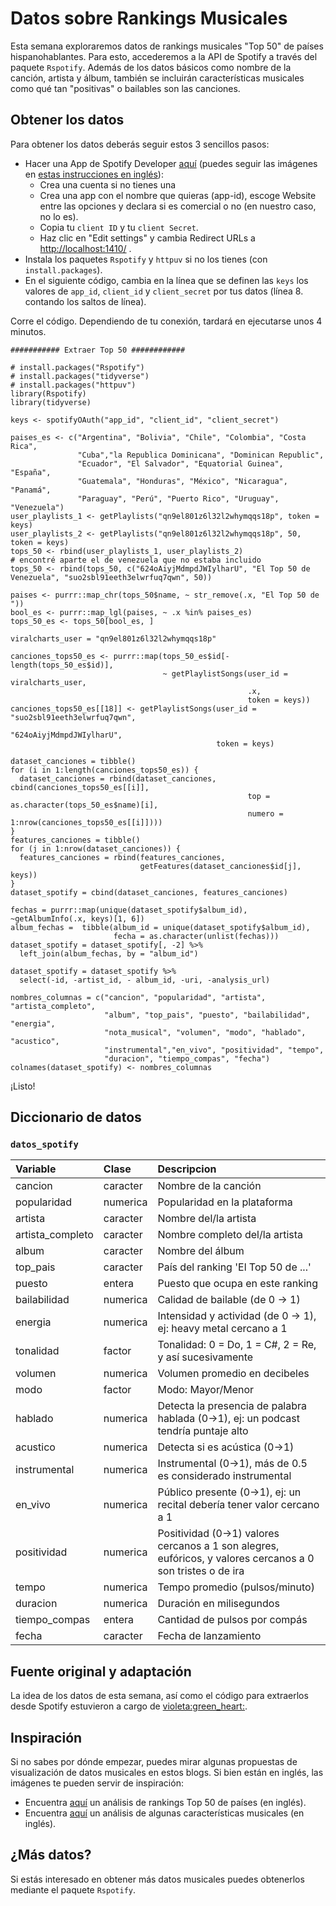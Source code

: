 
# Datos sobre Rankings Musicales


Esta semana exploraremos datos de rankings musicales "Top 50" de países hispanohablantes. Para esto, accederemos a la API de Spotify a través del paquete `Rspotify`. Además de los datos básicos como nombre de la canción, artista y álbum, también se incluirán características musicales como qué tan "positivas" o bailables son las canciones.

## Obtener los datos


Para obtener los datos deberás seguir estos 3 sencillos pasos:

- Hacer una App de Spotify Developer [aquí](https://developer.spotify.com/dashboard) (puedes seguir las imágenes en [estas instrucciones en inglés](https://r-music.rbind.io/posts/2018-10-01-rspotify/)):
    -   Crea una cuenta si no tienes una
    -   Crea una app con el nombre que quieras (app-id), escoge Website entre las opciones y declara si es comercial o no (en nuestro caso, no lo es).
    -   Copia tu `client ID` y tu `client Secret`.
    -   Haz clic en "Edit settings" y cambia Redirect URLs a <http://localhost:1410/> .
- Instala los paquetes `Rspotify` y `httpuv` si no los tienes (con `install.packages`).
- En el siguiente código, cambia en la línea que se definen las `keys` los valores de `app_id`, `client_id` y `client_secret` por tus datos (línea 8. contando los saltos de línea).

Corre el código. Dependiendo de tu conexión, tardará en ejecutarse unos 4 minutos.

<!-- -->
    ########### Extraer Top 50 ############

    # install.packages("Rspotify")
    # install.packages("tidyverse")
    # install.packages("httpuv")
    library(Rspotify)
    library(tidyverse)

    keys <- spotifyOAuth("app_id", "client_id", "client_secret")

    paises_es <- c("Argentina", "Bolivia", "Chile", "Colombia", "Costa Rica",
                   "Cuba","la Republica Dominicana", "Dominican Republic",
                   "Ecuador", "El Salvador", "Equatorial Guinea", "España",
                   "Guatemala", "Honduras", "México", "Nicaragua", "Panamá",
                   "Paraguay", "Perú", "Puerto Rico", "Uruguay", "Venezuela")
    user_playlists_1 <- getPlaylists("qn9el801z6l32l2whymqqs18p", token = keys)
    user_playlists_2 <- getPlaylists("qn9el801z6l32l2whymqqs18p", 50, token = keys)
    tops_50 <- rbind(user_playlists_1, user_playlists_2)
    # encontré aparte el de venezuela que no estaba incluido
    tops_50 <- rbind(tops_50, c("624oAiyjMdmpdJWIylharU", "El Top 50 de Venezuela", "suo2sbl91eeth3elwrfuq7qwn", 50))

    paises <- purrr::map_chr(tops_50$name, ~ str_remove(.x, "El Top 50 de "))
    bool_es <- purrr::map_lgl(paises, ~ .x %in% paises_es)
    tops_50_es <- tops_50[bool_es, ]

    viralcharts_user = "qn9el801z6l32l2whymqqs18p"

    canciones_tops50_es <- purrr::map(tops_50_es$id[-length(tops_50_es$id)],
                                      ~ getPlaylistSongs(user_id = viralcharts_user,
                                                         .x,
                                                         token = keys))
    canciones_tops50_es[[18]] <- getPlaylistSongs(user_id = "suo2sbl91eeth3elwrfuq7qwn",
                                                  "624oAiyjMdmpdJWIylharU",
                                                  token = keys)

    dataset_canciones = tibble()
    for (i in 1:length(canciones_tops50_es)) {
      dataset_canciones = rbind(dataset_canciones, cbind(canciones_tops50_es[[i]],
                                                         top = as.character(tops_50_es$name)[i],
                                                         numero = 1:nrow(canciones_tops50_es[[i]])))
    }
    features_canciones = tibble()
    for (j in 1:nrow(dataset_canciones)) {
      features_canciones = rbind(features_canciones,
                                 getFeatures(dataset_canciones$id[j], keys))
    }
    dataset_spotify = cbind(dataset_canciones, features_canciones)

    fechas = purrr::map(unique(dataset_spotify$album_id), ~getAlbumInfo(.x, keys)[1, 6])
    album_fechas =  tibble(album_id = unique(dataset_spotify$album_id),
                           fecha = as.character(unlist(fechas)))
    dataset_spotify = dataset_spotify[, -2] %>%
      left_join(album_fechas, by = "album_id")

    dataset_spotify = dataset_spotify %>%
      select(-id, -artist_id, - album_id, -uri, -analysis_url)

    nombres_columnas = c("cancion", "popularidad", "artista", "artista_completo",
                         "album", "top_pais", "puesto", "bailabilidad", "energia",
                         "nota_musical", "volumen", "modo", "hablado", "acustico",
                         "instrumental","en_vivo", "positividad", "tempo",
                         "duracion", "tiempo_compas", "fecha")
    colnames(dataset_spotify) <- nombres_columnas

¡Listo!

## Diccionario de datos


### `datos_spotify`

<table>
<colgroup>
<col width="13%" />
<col width="7%" />
<col width="79%" />
</colgroup>
<thead>
<tr class="header">
<th align="left">Variable</th>
<th align="left">Clase</th>
<th align="left">Descripcion</th>
</tr>
</thead>
<tbody>
<tr class="odd">
<td align="left">cancion</td>
<td align="left">caracter</td>
<td align="left">Nombre de la canción</td>
</tr>
<tr class="even">
<td align="left">popularidad</td>
<td align="left">numerica</td>
<td align="left">Popularidad en la plataforma</td>
</tr>
<tr class="odd">
<td align="left">artista</td>
<td align="left">caracter</td>
<td align="left">Nombre del/la artista</td>
</tr>
<tr class="even">
<td align="left">artista_completo</td>
<td align="left">caracter</td>
<td align="left">Nombre completo del/la artista</td>
</tr>
<tr class="odd">
<td align="left">album</td>
<td align="left">caracter</td>
<td align="left">Nombre del álbum</td>
</tr>
<tr class="even">
<td align="left">top_pais</td>
<td align="left">caracter</td>
<td align="left">País del ranking 'El Top 50 de ...'</td>
</tr>
<tr class="odd">
<td align="left">puesto</td>
<td align="left">entera</td>
<td align="left">Puesto que ocupa en este ranking</td>
</tr>
<tr class="even">
<td align="left">bailabilidad</td>
<td align="left">numerica</td>
<td align="left">Calidad de bailable (de 0 -&gt; 1)</td>
</tr>
<tr class="odd">
<td align="left">energia</td>
<td align="left">numerica</td>
<td align="left">Intensidad y actividad (de 0 -&gt; 1), ej: heavy metal cercano a 1</td>
</tr>
<tr class="even">
<td align="left">tonalidad</td>
<td align="left">factor</td>
<td align="left">Tonalidad: 0 = Do, 1 = C#, 2 = Re, y así sucesivamente</td>
</tr>
<tr class="odd">
<td align="left">volumen</td>
<td align="left">numerica</td>
<td align="left">Volumen promedio en decibeles</td>
</tr>
<tr class="even">
<td align="left">modo</td>
<td align="left">factor</td>
<td align="left">Modo: Mayor/Menor</td>
</tr>
<tr class="odd">
<td align="left">hablado</td>
<td align="left">numerica</td>
<td align="left">Detecta la presencia de palabra hablada (0-&gt;1), ej: un podcast tendría puntaje alto</td>
</tr>
<tr class="even">
<td align="left">acustico</td>
<td align="left">numerica</td>
<td align="left">Detecta si es acústica (0-&gt;1)</td>
</tr>
<tr class="odd">
<td align="left">instrumental</td>
<td align="left">numerica</td>
<td align="left">Instrumental (0-&gt;1), más de 0.5 es considerado instrumental</td>
</tr>
<tr class="even">
<td align="left">en_vivo</td>
<td align="left">numerica</td>
<td align="left">Público presente (0-&gt;1), ej: un recital debería tener valor cercano a 1</td>
</tr>
<tr class="odd">
<td align="left">positividad</td>
<td align="left">numerica</td>
<td align="left">Positividad (0-&gt;1) valores cercanos a 1 son alegres, eufóricos, y valores cercanos a 0 son tristes o de ira</td>
</tr>
<tr class="even">
<td align="left">tempo</td>
<td align="left">numerica</td>
<td align="left">Tempo promedio (pulsos/minuto)</td>
</tr>
<tr class="odd">
<td align="left">duracion</td>
<td align="left">numerica</td>
<td align="left">Duración en milisegundos</td>
</tr>
<tr class="even">
<td align="left">tiempo_compas</td>
<td align="left">entera</td>
<td align="left">Cantidad de pulsos por compás</td>
</tr>
<tr class="odd">
<td align="left">fecha</td>
<td align="left">caracter</td>
<td align="left">Fecha de lanzamiento</td>
</tr>
</tbody>
</table>

## Fuente original y adaptación

La idea de los datos de esta semana, así como el código para extraerlos desde Spotify estuvieron a cargo de [violeta:green\_heart:](https://twitter.com/violetrzn).

Inspiración
-----------

Si no sabes por dónde empezar, puedes mirar algunas propuestas de visualización de datos musicales en estos blogs. Si bien están en inglés, las imágenes te pueden servir de inspiración:

-   Encuentra [aquí](https://ccapella.github.io/post/exploring-spotify-playlists-by-country/) un análisis de rankings Top 50 de países (en inglés).
-   Encuentra [aquí](https://towardsdatascience.com/a-visual-analysis-of-uk-number-1s-getting-down-and-dirty-with-data-a663cee021c4) un análisis de algunas características musicales (en inglés).

¿Más datos?
-----------

Si estás interesado en obtener más datos musicales puedes obtenerlos mediante el paquete `Rspotify`.
